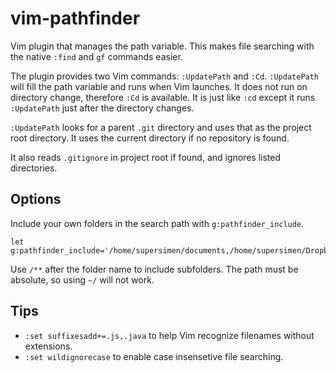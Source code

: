 # vim-pathfinder

Vim plugin that manages the path variable. This makes file searching with the native `:find` and `gf` commands easier.

The plugin provides two Vim commands: `:UpdatePath` and `:Cd`. `:UpdatePath` will fill the path variable and runs when Vim launches. It does not run on directory change, therefore `:Cd` is available. It is just like `:cd` except it runs `:UpdatePath` just after the directory changes.

`:UpdatePath` looks for a parent `.git` directory and uses that as the project root directory. It uses the current directory if no repository is found.

It also reads `.gitignore` in project root if found, and ignores listed directories.


## Options

Include your own folders in the search path with `g:pathfinder_include`.

```shell
let g:pathfinder_include='/home/supersimen/documents,/home/supersimen/Dropbox/**'
```

Use `/**` after the folder name to include subfolders. The path must be absolute, so using `~/` will not work.


## Tips

* `:set suffixesadd+=.js,.java` to help Vim recognize filenames without extensions.
* `:set wildignorecase` to enable case insensetive file searching.
